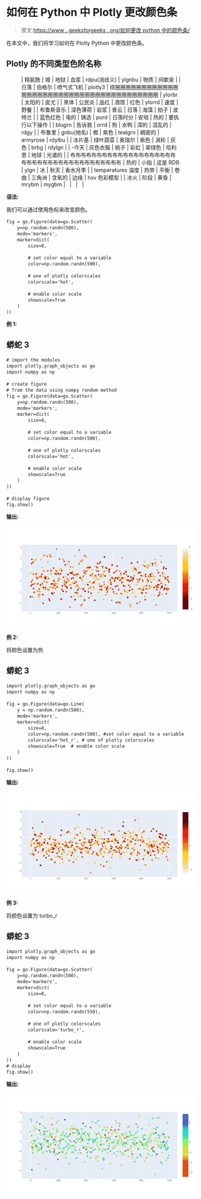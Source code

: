 # 如何在 Python 中 Plotly 更改颜色条

> 原文:[https://www . geeksforgeeks . org/如何更改 python 中的颜色条/](https://www.geeksforgeeks.org/how-to-change-a-color-bar-in-plotly-in-python/)

在本文中，我们将学习如何在 Plotly Python 中更改颜色条。

## Plotly 的不同类型色阶名称

<figure class="table">

| 精氨酰 | 城 | 地狱 | 血浆 | rdpu(消歧义) | ylgnbu | 物质 | 间歇泉 |
| 日落 | 伯格尔 | 喷气式飞机 | plotly3 | 绕圈圈圈圈圈圈圈圈圈圈圈圈圈圈圈圈圈圈圈圈圈圈圈圈圈圈圈圈圈圈圈圈圈圈圈圈圈圈 | ylorbr | 太阳的 | 皮尤 |
| 黑体 | 公民炎 | 品红 | 酒馆 | 红色 | ylorrd | 速度 | 野餐 |
| 布鲁斯音乐 | 深色薄荷 | 岩浆 | 普云 | 日落 | 海藻 | 拍子 | 波特兰 |
| 蓝色红色 | 电的 | 铸造 | purd | 日落时分 | 安培 | 热的 | 要执行以下操作 |
| blugrn | 告诉我 | orrd | 狗 | 水鸭 | 深的 | 混乱的 | rdgy |
| 布鲁里 | gnbu(地名) | 橙 | 紫色 | tealgrn | 稠密的 | armyrose | rdylbu |
| 冰片基 | 绿叶蔬菜 | 奥瑞尔 | 紫色 | 涡轮 | 灰色 | brbg | rdylgn |
| -今天 | 灰色衣服 | 桃子 | 彩虹 | 翠绿色 | 哈利恩 | 地球 | 光谱的 |
| 布布布布布布布布布布布布布布布布布布布布布布布布布布布布布布布布布布布布布布布 | 热的 | 小指 | 这是 RDB | ylgn | 冰 | 秋天 | 香水月季 |
| temperatures 温度 | 热带 | 平衡 | 卷曲 | 三角洲 | 含氧的 | 边缘 | hsv 色彩模型 |
| 冰火 | 阶段 | 黄昏 | mrybm | mygbm |   |   |   |

</figure>

**语法:**

我们可以通过使用色标来改变颜色。

```
fig = go.Figure(data=go.Scatter(
    y=np.random.randn(500),
    mode='markers',
    marker=dict(
        size=8,

        # set color equal to a variable
        color=np.random.randn(500),

        # one of plotly colorscales
        colorscale='hot',

        # enable color scale
        showscale=True
    )
))
```

**例 1:**

## 蟒蛇 3

```
# import the modules
import plotly.graph_objects as go
import numpy as np

# create figure
# from the data using numpy random method
fig = go.Figure(data=go.Scatter(
    y=np.random.randn(500),
    mode='markers',
    marker=dict(
        size=8,

        # set color equal to a variable
        color=np.random.randn(500),

        # one of plotly colorscales
        colorscale='hot',

        # enable color scale
        showscale=True
    )
))

# display figure
fig.show()
```

**输出:**

![](img/869efad638cf526c8e34a56c643c577e.png)

**例 2:**

将颜色设置为热

## 蟒蛇 3

```
import plotly.graph_objects as go
import numpy as np

fig = go.Figure(data=go.Line(
    y = np.random.randn(500),
    mode='markers',
    marker=dict(
        size=8,
        color=np.random.randn(500), #set color equal to a variable
        colorscale='hot_r', # one of plotly colorscales
        showscale=True  # enable color scale
    )
))

fig.show()
```

**输出:**

![](img/90a3eb79150b7199091885599faaa89a.png)

**例 3:**

将颜色设置为 turbo_r

## 蟒蛇 3

```
import plotly.graph_objects as go
import numpy as np

fig = go.Figure(data=go.Scatter(
    y=np.random.randn(500),
    mode='markers',
    marker=dict(
        size=8,

        # set color equal to a variable
        color=np.random.randn(550),

        # one of plotly colorscales
        colorscale='turbo_r',

        # enable color scale
        showscale=True
    )
))
# display
fig.show()
```

**输出:**

![](img/83c4e39448770e1904bb08cd6ef1de0f.png)